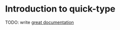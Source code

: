 # Introduction to quick-type

TODO: write [great documentation](http://jacobian.org/writing/what-to-write/)
